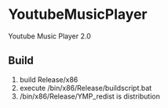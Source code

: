 # YoutubeMusicPlayer
Youtube Music Player 2.0

## Build
1. build Release/x86  
2. execute /bin/x86/Release/buildscript.bat  
3. /bin/x86/Release/YMP_redist is distribution
